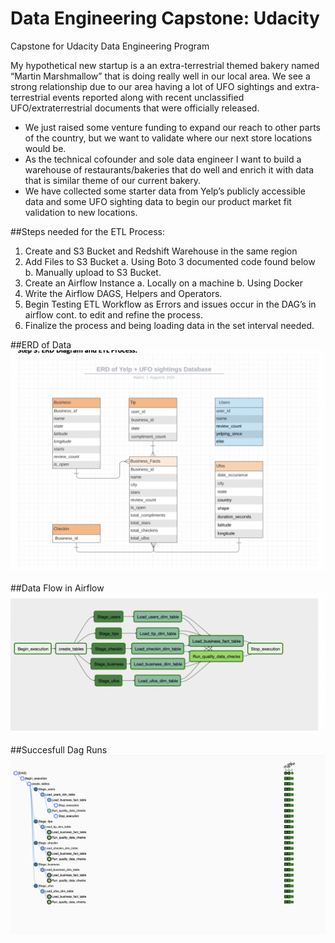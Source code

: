 # Data Engineering Capstone: Udacity
Capstone for Udacity Data Engineering Program


My hypothetical new startup is a an extra-terrestrial themed bakery named “Martin Marshmallow” that is doing really well in our local area. We see a strong relationship due to our area having a lot of UFO sightings and extra-terrestrial events reported along with recent unclassified UFO/extraterrestrial documents that were officially released.

*	We just raised some venture funding to expand our reach to other parts of the country, but we want to validate where our next store locations would be.  
*	As the technical cofounder and sole data engineer I want to build a warehouse of restaurants/bakeries that do well and enrich it with data that is similar theme of our current bakery. 
*	We have collected some starter data from Yelp’s publicly accessible data and some UFO
 sighting data to begin our product market fit validation to new locations.


##Steps needed for the ETL Process: 
1.	Create and S3 Bucket and Redshift Warehouse in the same region 
2.	Add Files to S3 Bucket 
a.	Using Boto 3 documented code found below 
b.	Manually upload to S3 Bucket. 
3.	Create an Airflow Instance
a.	Locally on a machine
b.	Using Docker
4.	Write the Airflow DAGS, Helpers and Operators.
5.	Begin Testing ETL Workflow as Errors and issues occur in the DAG’s in airflow cont. to edit and refine the process. 
6.	Finalize the process and being loading data in the set interval needed. 


##ERD of Data 
![ERD](ERD.png)



##Data Flow in Airflow
![Data Flow in Airflow](DataFlow.png)


##Succesfull Dag Runs
![dag_runs](/Dag_Runs.png)
